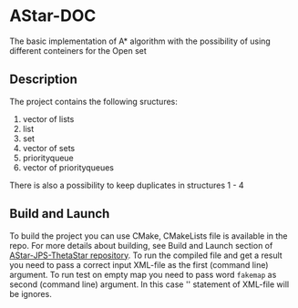# AStar-DOC
The basic implementation of A* algorithm with the possibility of using different conteiners for the Open set
## Description
The project contains the following sructures:
1.  vector of lists
2.  list
3.  set
4.  vector of sets 
5.  priorityqueue
6.  vector of priorityqueues

There is also a possibility to keep duplicates in structures 1 - 4 

## Build and Launch
To build the project you can use CMake, CMakeLists file is available in the repo. For more details about building, see Build and Launch section of [AStar-JPS-ThetaStar repository](https://github.com/PathPlanning/AStar-JPS-ThetaStar). To run the compiled file and get a result you need to pass a correct input XML-file as the first (command line) argument. To run test on empty map you need to pass word `fakemap` as second (command line) argument. In this case '<grid>' statement of XML-file will be ignores.
